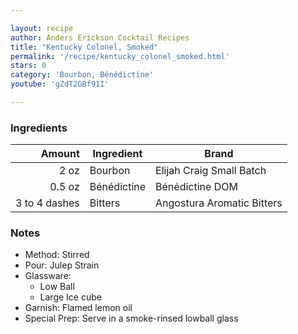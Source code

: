 ```yaml
---

layout: recipe
author: Anders Erickson Cocktail Recipes
title: "Kentucky Colonel, Smoked"
permalink: '/recipe/kentucky_colonel_smoked.html'
stars: 0
category: 'Bourbon, Bénédictine'
youtube: 'gZdT2GBf91I'

---
```


### Ingredients

|    Amount  | Ingredient               | Brand                |
| ------------: | ----------- | -------------------------- |
|          2 oz | Bourbon     | Elijah Craig Small Batch   |
|        0.5 oz | Bénédictine | Bénédictine DOM            |
| 3 to 4 dashes | Bitters     | Angostura Aromatic Bitters |

### Notes

- Method: Stirred
- Pour: Julep Strain
- Glassware: 
    - Low Ball
    - Large Ice cube
- Garnish: Flamed lemon oil
- Special Prep: Serve in a smoke-rinsed lowball glass


